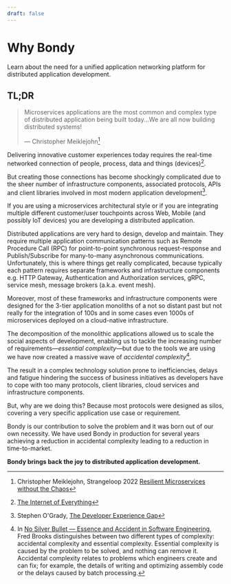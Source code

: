 ```yaml
---
draft: false
---
```

# Why Bondy
Learn about the need for a unified application networking platform for distributed application development.


## TL;DR
>Microservices applications are the most common and complex type of distributed application being built today...We are all now building distributed systems!
>
>— Christopher Meiklejohn[^cmeik]

[^cmeik]: Christopher Meiklejohn, Strangeloop 2022 [Resilient Microservices without the Chaos](https://www.youtube.com/watch?v=F32peAwCPlM)

Delivering innovative customer experiences today requires the real-time networked connection of people, process, data and things (devices)[^cisco-ioe].

[^cisco-ioe]: [The Internet of Everything](https://www.cisco.com/c/dam/en_us/about/business-insights/docs/ioe-value-at-stake-public-sector-analysis-faq.pdf)

But creating those connections has become shockingly complicated due to the sheer number of infrastructure components, associated protocols, APIs and client libraries involved in most modern application development[^ogrady].

[^ogrady]: Stephen O'Grady, [The Developer Experience Gap](https://redmonk.com/sogrady/2020/10/06/developer-experience-gap/)

If you are using a microservices architectural style or if you are integrating multiple different customer/user touchpoints across Web, Mobile (and possibly IoT devices) you are developing a distributed application.

Distributed applications are very hard to design, develop and maintain. They require multiple application communication patterns such as Remote Procedure Call (RPC) for point-to-point synchronous request-response and Publish/Subscribe for many-to-many asynchronous communications. Unfortunately, this is where things get really complicated, because typically each pattern requires separate frameworks and infrastructure components e.g. HTTP Gateway, Authentication and Authorization services, gRPC, service mesh, message brokers (a.k.a. event mesh).

<ZoomImg src="/assets/accidental_complexity.png"/>

<!-- But should they be that difficult? Aren't we shooting ourselves in the foot by -->

<!-- The industry's tendency to build layers over the existing layers without retiring the ones below and most importantly, the tendency to solve specific problems with vertical solutions, creating technology silos is dramatically increasing fragmentation of the technology landscape.

> The fragmentation means that the fundamental activity in building a distributed application has now become **integration**. -->

Moreover, most of these frameworks and infrastructure components were designed for the 3-tier application monoliths of a not so distant past but not really for the integration of 100s and in some cases even 1000s of microservices deployed on a cloud-native infrastructure.

The decomposition of the monolithic applications allowed us to scale the social aspects of development, enabling us to tackle the increasing number of requirements―_essential complexity_―but due to the tools we are using we have now created a massive wave of _accidental complexity_[^fbrooks].

The result in a complex technology solution prone to inefficiencies, delays and fatigue hindering the success of business initiatives as developers have to cope with too many protocols, client libraries, cloud services and infrastructure components.

But, why are we doing this? Because most protocols were designed as silos, covering a very specific application use case or requirement.

<ZoomImg src="/assets/without_with.png"/>


Bondy is our contribution to solve the problem and it was born out of our own necessity. We have used Bondy in production for several years achieving a reduction in accidental complexity leading to a reduction in time-to-market.

**Bondy brings back the joy to distributed application development.**

[^fbrooks]: In [No Silver Bullet — Essence and Accident in Software Engineering](https://en.wikipedia.org/wiki/No_Silver_Bullet), Fred Brooks distinguishes between two different types of complexity: accidental complexity and essential complexity. Essential complexity is caused by the problem to be solved, and nothing can remove it. Accidental complexity relates to problems which engineers create and can fix; for example, the details of writing and optimizing assembly code or the delays caused by batch processing.

<!--
## An overwhelming accidental complexity

> A long habit of not thinking a thing wrong, gives it a superficial appearance of being right, and raises at first a formidable outcry in defence of custom.
>
>— Thomas Paine



The computer software industry has a tendency to add vertical solutions as silos and build layers over layers without taking things away[^cncf].

[^cncf]: The Cloud Native Computing Foundation (CNCF), [Cloud Native Interactive Landscape](https://landscape.cncf.io) lists more than 450 technologies. Most of them added in the last 10 years.

For example, new modern Remote Procedure Call (RPC) technologies like gRPC and new incarnations of the ubiquitous HTTP protocol still make a distinction between clients and servers. Moreover when smartphones we have in our pockets are more powerful than the supercomputers of the 80s, HTTP still treats the browser running on the them as dumb clients.

These complicates the implementation of several use cases in which it would be desirable for the "server" to call the "client" or a "client" to call "client".

Fortunately, the advances in distributed computing over the last 10 years have given us a new horizon, one where we are able to treat our mobile devices as the system or record. I am referrying to peer-to-peer networking and local-first software[^mklepp].

[^mklepp]: Martin Kleppmann et al., [Local-First Software: Your Own Your Data, in spite of the Cloud](https://martin.kleppmann.com/papers/local-first.pdf)

But this will come at an additional cost: new protocols, APIs and libraries we need to learn and depend on.

Moreover, these technologies implement a single application communication pattern e.g. point-to-point RPCs or Publish-Subscribe (PubSub). If your application, needs both communication patterns, you need to adopt, learn and use two different client libraries and infrastructure components. Moreover, some protocols are not web-native so if you want to integrate say PubSub on your web-based app you might need to resort to integrate also a cloud based solution, again this means yet another protocol/client dependency. -->

<!-- Frameworks pretend to solve this by adding yet more features, more adapters, more callbacks. Most of the time implemented using proprietary Software Development Kits (SDKs) in a specific programming language. This SDKs evolve over time and require those adapters to be rebuilt. Moreover sometimes those adapters have to be deployed within the infrastructure component, which complicates its maintenance, support and operating characteristics. -->
<!--
As a result, connecting people, process, data and things has become more and more complex.

The growing need to deliver innovative customer experiences in a hypersegmented and hypercompetitive market means developers have to deal with a surge in essential complexity[^fbrooks] new uses cases, new integrations, real-time user interactions.  The key implication is the **need to design and develop multi-platform, polyglot distributed systems**.

In order to deliver these systems developers need to integrate and ever increasing number of technologies (protocols, clients, dependencies, infrastructure components). This dramatically increments the accidental complexity[^fbrooks].

 -->

<!-- <ZoomImg src="/assets/accidental_complexity.png"/>

We desperately need to simplify and make it easier for developers to deliver these systems swiftly and at a lower cost.

> Where the big technology companies can cope with this complexity,

 -->
<!--
## The need for a universal application communication protocol

* An application protocol (L7)
* Support for multiple (all) application communication patterns
* P2P programming model (nobody is dumb anymore)
* Extensible (without committee approvals)
* Web Native (no WASM)
* Transport agnostic
* Multiple serializations
* P2P network

## WAMP: The protocol that was ahead of its time
TBD

## Bondy: WAMP Revival and Beyond
TBD -->



